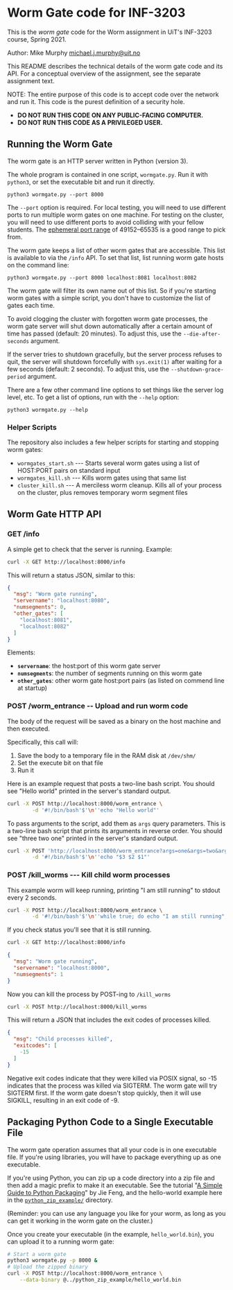 Worm Gate code for INF-3203
==================================================

This is the _worm gate_ code for the Worm assignment
in UiT's INF-3203 course, Spring 2021.

Author: Mike Murphy <michael.j.murphy@uit.no>

This README describes the technical details of the worm gate code and
its API. For a conceptual overview of the assignment, see the separate
assignment text.

NOTE: The entire purpose of this code is to accept code over the network
and run it. This code is the purest definition of a security hole.

- **DO NOT RUN THIS CODE ON ANY PUBLIC-FACING COMPUTER.**
- **DO NOT RUN THIS CODE AS A PRIVILEGED USER.**

Running the Worm Gate
--------------------------------------------------

The worm gate is an HTTP server written in Python (version 3).

The whole program is contained in one script, `wormgate.py`.
Run it with `python3`, or set the executable bit and run it directly.

    python3 wormgate.py --port 8000

The `--port` option is required.
For local testing, you will need to use different ports to run multiple
worm gates on one machine. For testing on the cluster, you will need to
use different ports to avoid colliding with your fellow students.
The [ephemeral port range](https://en.wikipedia.org/wiki/Ephemeral_port)
of 49152–65535 is a good range to pick from.

The worm gate keeps a list of other worm gates that are accessible.
This list is available to via the `/info` API.
To set that list, list running worm gate hosts on the command line:

    python3 wormgate.py --port 8000 localhost:8081 localhost:8082

The worm gate will filter its own name out of this list.
So if you're starting worm gates with a simple script,
you don't have to customize the list of gates each time.

To avoid clogging the cluster with forgotten worm gate processes, the
worm gate server will shut down automatically after a certain amount of
time has passed (default: 20 minutes). To adjust this, use the
`--die-after-seconds` argument.

If the server tries to shutdown gracefully, but the server process
refuses to quit, the server will shutdown forcefully with `sys.exit(1)`
after waiting for a few seconds (default: 2 seconds). To adjust this,
use the `--shutdown-grace-period` argument.

There are a few other command line options to set things like the server
log level, etc.
To get a list of options, run with the `--help` option:

    python3 wormgate.py --help

### Helper Scripts

The repository also includes a few helper scripts for starting and
stopping worm gates:

- `wormgates_start.sh`
    --- Starts several worm gates using a list of HOST:PORT pairs on
        standard input
- `wormgates_kill.sh`
    --- Kills worm gates using that same list
- `cluster_kill.sh`
    --- A merciless worm cleanup.
        Kills all of your process on the cluster,
        plus removes temporary worm segment files

Worm Gate HTTP API
--------------------------------------------------

### GET /info

A simple get to check that the server is running. Example:

```bash
curl -X GET http://localhost:8000/info
```

This will return a status JSON, similar to this:

```json
{
  "msg": "Worm gate running",
  "servername": "localhost:8080",
  "numsegments": 0,
  "other_gates": [
    "localhost:8081",
    "localhost:8082"
  ]
}
```

Elements:

- **`servername`**: the host:port of this worm gate server
- **`numsegments`**: the number of segments running on this worm gate
- **`other_gates`**: other worm gate host:port pairs (as listed on
  commend line at startup)

### POST /worm\_entrance -- Upload and run worm code

The body of the request will be saved as a binary on the host machine
and then executed.

Specifically, this call will:

1. Save the body to a temporary file in the RAM disk at `/dev/shm/`
2. Set the execute bit on that file
3. Run it

Here is an example request that posts a two-line bash script.
You should see "Hello world" printed in the server's standard output.

```bash
curl -X POST http://localhost:8000/worm_entrance \
        -d '#!/bin/bash'$'\n''echo "Hello world"'
```

To pass arguments to the script, add them as `args` query parameters.
This is a two-line bash script that prints its arguments in reverse
order. You should see "three two one" printed in the server's standard
output.

```bash
curl -X POST 'http://localhost:8000/worm_entrance?args=one&args=two&args=three' \
        -d '#!/bin/bash'$'\n''echo "$3 $2 $1"'
```

### POST /kill\_worms --- Kill child worm processes

This example worm will keep running, printing "I am still running" to
stdout every 2 seconds.

```bash
curl -X POST http://localhost:8000/worm_entrance \
        -d '#!/bin/bash'$'\n''while true; do echo "I am still running"; sleep 2; done'
```

If you check status you'll see that it is still running.

```bash
curl -X GET http://localhost:8000/info
```

```json
{
  "msg": "Worm gate running",
  "servername": "localhost:8000",
  "numsegments": 1
}
```

Now you can kill the process by POST-ing to `/kill_worms`

```bash
curl -X POST http://localhost:8000/kill_worms
```

This will return a JSON that includes the exit codes of processes
killed.

```json
{
  "msg": "Child processes killed",
  "exitcodes": [
    -15
  ]
}
```

Negative exit codes indicate that they were killed via POSIX signal,
so -15 indicates that the process was killed via SIGTERM.
The worm gate will try SIGTERM first.
If the worm gate doesn't stop quickly, then it will use SIGKILL,
resulting in an exit code of -9.

Packaging Python Code to a Single Executable File
--------------------------------------------------

The worm gate operation assumes that all your code is in one executable
file. If you're using libraries, you will have to package everything up
as one executable.

If you're using Python, you can zip up a code directory into a zip
file and then add a magic prefix to make it an executable.
See the tutorial
"[A Simple Guide to Python Packaging](https://medium.com/small-things-about-python/lets-talk-about-python-packaging-6d84b81f1bb5)"
by Jie Feng,
and the hello-world example here in the
[`python_zip_example/`](../python_zip_example/)
directory.

(Reminder: you can use any language you like for your worm, as long as
you can get it working in the worm gate on the cluster.)

Once you create your executable (in the example, `hello_world.bin`),
you can upload it to a running worm gate:

```bash
# Start a worm gate
python3 wormgate.py -p 8000 &
# Upload the zipped binary
curl -X POST http://localhost:8000/worm_entrance \
    --data-binary @../python_zip_example/hello_world.bin
```

<!-- vim: set tw=72 : -->
